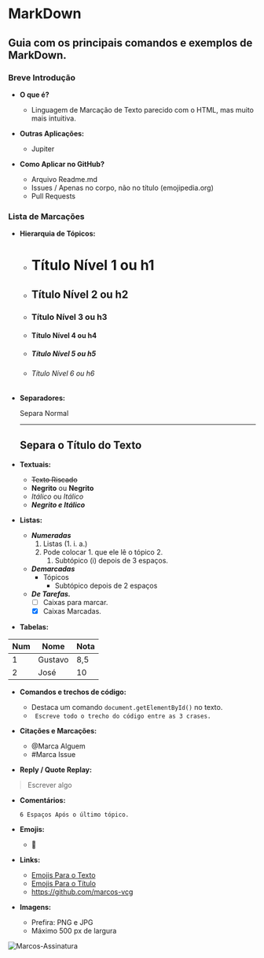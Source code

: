 # MarkDown
## Guia com os principais comandos e exemplos de MarkDown.
### Breve Introdução
* __O que é?__
  * Linguagem de Marcação de Texto parecido com o HTML, mas muito mais intuitiva.
* __Outras Aplicações:__
  * Jupiter

* __Como Aplicar no GitHub?__
  * Arquivo Readme.md
  * Issues / Apenas no corpo, não no título (emojipedia.org)
  * Pull Requests

### Lista de Marcações 
* __Hierarquia de Tópicos:__
  * # Título Nível 1 ou h1
  * ## Título Nível 2 ou h2
  * ### Título Nível 3 ou h3
  * #### Título Nível 4 ou h4
  * ##### Título Nível 5 ou h5
  * ###### Título Nível 6 ou h6
* __Separadores:__
    
    Separa Normal
    ***
    Separa o Título do Texto
    ---
* __Textuais:__
  * ~~Texto Riscado~~
  * **Negrito** ou __Negrito__
  * *Itálico* ou _Itálico_
  * __*Negrito e Itálico*__
* __Listas:__
  * __*Numeradas*__    
      1. Listas (1. i. a.)
      1. Pode colocar 1. que ele lê o tópico 2.
         1. Subtópico (i) depois de 3 espaços.
  * __*Demarcadas*__    
    - Tópicos 
      * Subtópico depois de 2 espaços
  * __*De Tarefas.*__  
    * [ ] Caixas para marcar.
    * [x] Caixas Marcadas. 
* __Tabelas:__

Num | Nome | Nota
--- | --- | ---
1 | Gustavo | 8,5
2 | José | 10

* __Comandos e trechos de código:__
  * Destaca um comando `document.getElementById()` no texto.
  * ``` Escreve todo o trecho do código entre as 3 crases.```
  
* __Citações e Marcações:__
  * @Marca Alguem
  * #Marca Issue
  
* __Reply / Quote Replay:__
> Escrever algo
* __Comentários:__

      6 Espaços Após o último tópico.
* __Emojis:__
  * :vulcan_salute:
* __Links:__
  * [Emojis Para o Texto](https://github.com/ikatyang/emoji-cheat-sheet)
  * [Emojis Para o Título](https://emojipedia.org/)
  * <https://github.com/marcos-vcg>
* __Imagens:__
  * Prefira: PNG e JPG
  * Máximo 500 px de largura

![Marcos-Assinatura](https://user-images.githubusercontent.com/64797599/83775325-2c158a80-a65d-11ea-9023-77fd589f8f9d.png)
